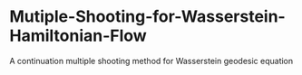 # Mutiple-Shooting-for-Wasserstein-Hamiltonian-Flow
A continuation multiple shooting method for Wasserstein geodesic equation
